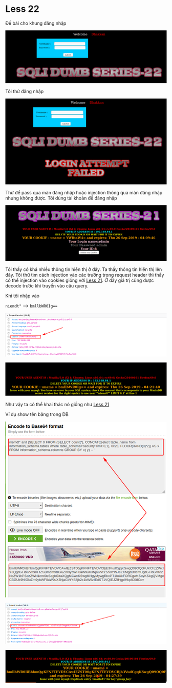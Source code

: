 # Less 22

Đề bài cho khung đăng nhập

![](../images/sqli-labs/Less-22/01.png)

Tôi thử đăng nhập 

![](../images/sqli-labs/Less-22/02.png)

Thử để pass qua màn đăng nhập hoặc injection thông qua màn đăng nhập nhưng không được. Tôi dùng tài khoản để đăng nhập 

![](../images/sqli-labs/Less-22/03.png)

Tôi thấy có khá nhiều thông tin hiển thị ở đây. Ta thấy thông tin hiển thị lên đây. Tôi thử tìm cách injection vào các trường trong request header thì thấy có thể injection vào cookies giống với [Less 21](Less-21.md). Ở đây giá trị cũng được decode trước khi truyền vào câu query.

Khi tôi nhập vào

`niemdt"` --> `bmllbWR0Ig==`

![](../images/sqli-labs/Less-22/07.png)

![](../images/sqli-labs/Less-22/06.png)

Như vậy ta có thể khai thác nó giống như [Less 21](Less-21.md)

Ví dụ show tên bảng trong DB

![](../images/sqli-labs/Less-22/10.png)

![](../images/sqli-labs/Less-22/08.png)

![](../images/sqli-labs/Less-22/09.png)
